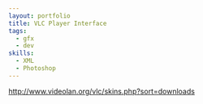 ```yaml
--- 
layout: portfolio
title: VLC Player Interface
tags:
  - gfx
  - dev
skills:
  - XML
  - Photoshop
---
```


http://www.videolan.org/vlc/skins.php?sort=downloads
